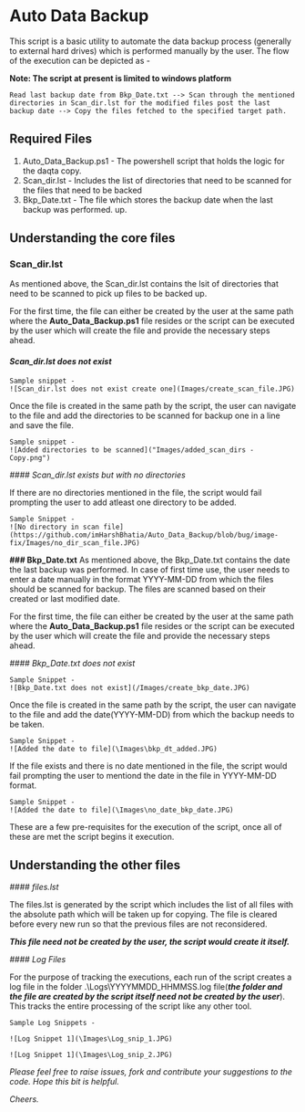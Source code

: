 # Auto Data Backup

This script is a basic utility to automate the data backup process (generally to external hard drives) which is performed manually by the user. The flow of the execution can be depicted as - 

**Note: The script at present is limited to windows platform**

```
Read last backup date from Bkp_Date.txt --> Scan through the mentioned directories in Scan_dir.lst for the modified files post the last backup date --> Copy the files fetched to the specified target path.
```

## Required Files

1. Auto_Data_Backup.ps1 - The powershell script that holds the logic for the daqta copy. 
2. Scan_dir.lst - Includes the list of directories that need to be scanned for the files that need to be backed 
3. Bkp_Date.txt - The file which stores the backup date when the last backup was performed.
up.

## Understanding the core files

### **Scan_dir.lst**
As mentioned above, the Scan_dir.lst contains the lsit of directories that need to be scanned to pick up files to be backed up.

For the first time, the file can either be created by the user at the same path where the **Auto_Data_Backup.ps1** file resides or the script can be executed by the user which will create the file and provide the necessary steps ahead.

#### *Scan_dir.lst does not exist*
```
Sample snippet - 
![Scan_dir.lst does not exist create one](Images/create_scan_file.JPG)
```

Once the file is created in the same path by the script, the user can navigate to the file and add the directories to be scanned for backup one in a line and save the file.

```
Sample snippet - 
![Added directories to be scanned]("Images/added_scan_dirs - Copy.png")
```

*#### Scan_dir.lst exists but with no directories*

If there are no directories mentioned in the file, the script would fail prompting the user to add atleast one directory to be added.

```
Sample Snippet -
![No directory in scan file](https://github.com/imHarshBhatia/Auto_Data_Backup/blob/bug/image-fix/Images/no_dir_scan_file.JPG)
```


**### Bkp_Date.txt**
As mentioned above, the Bkp_Date.txt contains the date the last backup was performed. In case of first time use, the user needs to enter a date manually in the format YYYY-MM-DD from which the files should be scanned for backup. The files are scanned based on their created or last modified date.

For the first time, the file can either be created by the user at the same path where the **Auto_Data_Backup.ps1** file resides or the script can be executed by the user which will create the file and provide the necessary steps ahead.

*#### Bkp_Date.txt does not exist*

```
Sample Snippet - 
![Bkp_Date.txt does not exist](/Images/create_bkp_date.JPG)
```

Once the file is created in the same path by the script, the user can navigate to the file and add the date(YYYY-MM-DD) from which the backup needs to be taken.

```
Sample Snippet -
![Added the date to file](\Images\bkp_dt_added.JPG)
```

If the file exists and there is no date mentioned in the file, the script would fail prompting the user to mentiond the date in the file in YYYY-MM-DD format.

```
Sample Snippet -
![Added the date to file](\Images\no_date_bkp_date.JPG)
```

These are a few pre-requisites for the execution of the script, once all of these are met the script begins it execution.

## Understanding the other files

*#### files.lst*

The files.lst is generated by the script which includes the list of all files with the absolute path which will be taken up for copying. The file is cleared before every new run so that the previous files are not reconsidered.

__*This file need not be created by the user, the script would create it itself.*__

*#### Log Files*

For the purpose of tracking the executions, each run of the script creates a log file in the folder .\Logs\YYYYMMDD_HHMMSS.log file(__*the folder and the file are created by the script itself need not be created by the user*__). This tracks the entire processing of the script like any other tool.

```
Sample Log Snippets -

![Log Snippet 1](\Images\Log_snip_1.JPG)

![Log Snippet 1](\Images\Log_snip_2.JPG)
```


*Please feel free to raise issues, fork and contribute your suggestions to the code. Hope this bit is helpful.*

*Cheers.*
